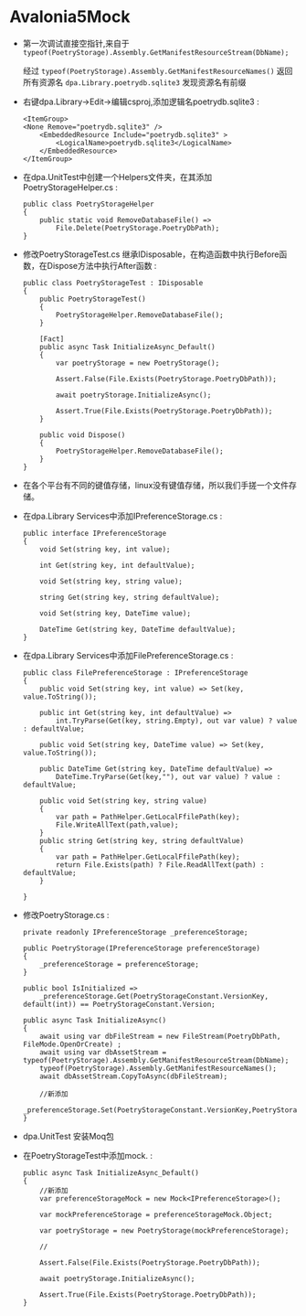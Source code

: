 # Avalonia5Mock

- 第一次调试直接空指针,来自于
  `typeof(PoetryStorage).Assembly.GetManifestResourceStream(DbName);`

  经过 `typeof(PoetryStorage).Assembly.GetManifestResourceNames()`
  返回所有资源名 `dpa.Library.poetrydb.sqlite3` 发现资源名有前缀

- 右键dpa.Library-\>Edit-\>编辑csproj,添加逻辑名poetrydb.sqlite3 :

      <ItemGroup>
      <None Remove="poetrydb.sqlite3" />
          <EmbeddedResource Include="poetrydb.sqlite3" >
              <LogicalName>poetrydb.sqlite3</LogicalName>
          </EmbeddedResource>
      </ItemGroup>

- 在dpa.UnitTest中创建一个Helpers文件夹，在其添加PoetryStorageHelper.cs
  :

      public class PoetryStorageHelper
      {
          public static void RemoveDatabaseFile() =>
              File.Delete(PoetryStorage.PoetryDbPath);
      }

- 修改PoetryStorageTest.cs
  继承IDisposable，在构造函数中执行Before函数，在Dispose方法中执行After函数
  :

      public class PoetryStorageTest : IDisposable
      {
          public PoetryStorageTest()
          {
              PoetryStorageHelper.RemoveDatabaseFile();
          }

          [Fact]
          public async Task InitializeAsync_Default()
          {
              var poetryStorage = new PoetryStorage();

              Assert.False(File.Exists(PoetryStorage.PoetryDbPath));

              await poetryStorage.InitializeAsync();

              Assert.True(File.Exists(PoetryStorage.PoetryDbPath));
          }

          public void Dispose()
          {
              PoetryStorageHelper.RemoveDatabaseFile();
          }
      } 

- 在各个平台有不同的键值存储，linux没有键值存储，所以我们手搓一个文件存储。

- 在dpa.Library Services中添加IPreferenceStorage.cs :

      public interface IPreferenceStorage
      {
          void Set(string key, int value);

          int Get(string key, int defaultValue);

          void Set(string key, string value);

          string Get(string key, string defaultValue);

          void Set(string key, DateTime value);

          DateTime Get(string key, DateTime defaultValue);
      }

- 在dpa.Library Services中添加FilePreferenceStorage.cs :

      public class FilePreferenceStorage : IPreferenceStorage
      {
          public void Set(string key, int value) => Set(key, value.ToString());

          public int Get(string key, int defaultValue) =>
              int.TryParse(Get(key, string.Empty), out var value) ? value : defaultValue;

          public void Set(string key, DateTime value) => Set(key, value.ToString());

          public DateTime Get(string key, DateTime defaultValue) =>
              DateTime.TryParse(Get(key,""), out var value) ? value : defaultValue;

          public void Set(string key, string value)
          {
              var path = PathHelper.GetLocalFfilePath(key);
              File.WriteAllText(path,value);
          }
          public string Get(string key, string defaultValue)
          {
              var path = PathHelper.GetLocalFfilePath(key);
              return File.Exists(path) ? File.ReadAllText(path) : defaultValue;
          }

      }

- 修改PoetryStorage.cs :

      private readonly IPreferenceStorage _preferenceStorage;

      public PoetryStorage(IPreferenceStorage preferenceStorage)
      {
          _preferenceStorage = preferenceStorage;
      }

      public bool IsInitialized =>
          _preferenceStorage.Get(PoetryStorageConstant.VersionKey, default(int)) == PoetryStorageConstant.Version;

      public async Task InitializeAsync()
      {
          await using var dbFileStream = new FileStream(PoetryDbPath, FileMode.OpenOrCreate) ;
          await using var dbAssetStream = typeof(PoetryStorage).Assembly.GetManifestResourceStream(DbName);
          typeof(PoetryStorage).Assembly.GetManifestResourceNames();
          await dbAssetStream.CopyToAsync(dbFileStream);

          //新添加
          _preferenceStorage.Set(PoetryStorageConstant.VersionKey,PoetryStorageConstant.Version);
      }

- dpa.UnitTest 安装Moq包

- 在PoetryStorageTest中添加mock. :

      public async Task InitializeAsync_Default()
      {
          //新添加
          var preferenceStorageMock = new Mock<IPreferenceStorage>();

          var mockPreferenceStorage = preferenceStorageMock.Object;

          var poetryStorage = new PoetryStorage(mockPreferenceStorage);

          //

          Assert.False(File.Exists(PoetryStorage.PoetryDbPath));

          await poetryStorage.InitializeAsync();

          Assert.True(File.Exists(PoetryStorage.PoetryDbPath));
      }
